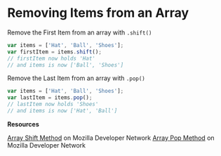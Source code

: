 # Removing Items from an Array

Remove the First Item from an array with `.shift()`

```js
var items = ['Hat', 'Ball', 'Shoes'];
var firstItem = items.shift();
// firstItem now holds 'Hat'
// and items is now ['Ball', 'Shoes']
```
Remove the Last Item from an array with `.pop()`

```js
var items = ['Hat', 'Ball', 'Shoes'];
var lastItem = items.pop();
// lastItem now holds 'Shoes'
// and items is now ['Hat', 'Ball']
```
**Resources**

[Array Shift Method](https://developer.mozilla.org/en-US/docs/Web/JavaScript/Reference/Global_Objects/Array/shift) on Mozilla Developer Network
[Array Pop Method](https://developer.mozilla.org/en-US/docs/Web/JavaScript/Reference/Global_Objects/Array/pop) on Mozilla Developer Network
